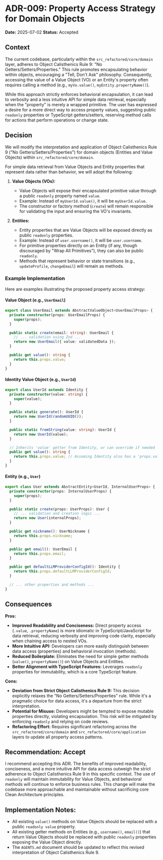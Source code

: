 # ADR-009: Property Access Strategy for Domain Objects

**Date:** 2025-07-02
**Status:** Accepted

## Context

The current codebase, particularly within the `src_refactored/core/domain` layer, adheres to Object Calisthenics Rule 9: "No Getters/Setters/Properties." This rule promotes encapsulating behavior within objects, encouraging a "Tell, Don't Ask" philosophy. Consequently, accessing the value of a Value Object (VO) or an Entity's property often requires calling a method (e.g., `myVo.value()`, `myEntity.propertyName()`).

While this approach strictly enforces behavioral encapsulation, it can lead to verbosity and a less intuitive API for simple data retrieval, especially when the "property" is merely a wrapped primitive. The user has expressed a desire for a more direct way to access property values, suggesting public `readonly` properties or TypeScript getters/setters, reserving method calls for actions that perform operations or change state.

## Decision

We will modify the interpretation and application of Object Calisthenics Rule 9 ("No Getters/Setters/Properties") for domain objects (Entities and Value Objects) within `src_refactored/core/domain`.

For simple data retrieval from Value Objects and Entity properties that represent data rather than behavior, we will adopt the following:

1.  **Value Objects (VOs):**
    *   Value Objects will expose their encapsulated primitive value through a public `readonly` property named `value`.
    *   Example: Instead of `myUserId.value()`, it will be `myUserId.value`.
    *   The constructor or factory method (`create`) will remain responsible for validating the input and ensuring the VO's invariants.

2.  **Entities:**
    *   Entity properties that are Value Objects will be exposed directly as public `readonly` properties.
    *   Example: Instead of `user.username()`, it will be `user.username`.
    *   For primitive properties directly on an Entity (if any, though discouraged by "Wrap All Primitives"), they can also be public `readonly`.
    *   Methods that represent behavior or state transitions (e.g., `updateProfile`, `changeEmail`) will remain as methods.

### Example Implementation

Here are examples illustrating the proposed property access strategy:

#### Value Object (e.g., `UserEmail`)

```typescript
export class UserEmail extends AbstractValueObject<UserEmailProps> {
  private constructor(props: UserEmailProps) {
    super(props);
  }

  public static create(email: string): UserEmail {
    // ... validation using Zod ...
    return new UserEmail({ value: validatedData });
  }

  public get value(): string {
    return this.props.value;
  }
}
```

#### Identity Value Object (e.g., `UserId`)

```typescript
export class UserId extends Identity {
  private constructor(value: string) {
    super(value);
  }

  public static generate(): UserId {
    return new UserId(randomUUID());
  }

  public static fromString(value: string): UserId {
    return new UserId(value);
  }

  // Inherits 'value' getter from Identity, or can override if needed
  public get value(): string {
    return this.props.value; // Assuming Identity also has a 'props.value'
  }
}
```

#### Entity (e.g., `User`)

```typescript
export class User extends AbstractEntity<UserId, InternalUserProps> {
  private constructor(props: InternalUserProps) {
    super(props);
  }

  public static create(props: UserProps): User {
    // ... validation and creation logic ...
    return new User(internalProps);
  }

  public get nickname(): UserNickname {
    return this.props.nickname;
  }

  public get email(): UserEmail {
    return this.props.email;
  }

  public get defaultLLMProviderConfigId(): Identity {
    return this.props.defaultLLMProviderConfigId;
  }

  // ... other properties and methods ...
}
```

## Consequences

**Pros:**
*   **Improved Readability and Conciseness:** Direct property access (`.value`, `.propertyName`) is more idiomatic in TypeScript/JavaScript for data retrieval, reducing verbosity and improving code clarity, especially when chaining access to nested VOs.
*   **More Intuitive API:** Developers can more easily distinguish between data access (properties) and behavioral invocation (methods).
*   **Reduced Boilerplate:** Eliminates the need for simple getter methods (`value()`, `propertyName()`) on Value Objects and Entities.
*   **Better Alignment with TypeScript Features:** Leverages `readonly` properties for immutability, which is a core TypeScript feature.

**Cons:**
*   **Deviation from Strict Object Calisthenics Rule 9:** This decision explicitly relaxes the "No Getters/Setters/Properties" rule. While it's a pragmatic choice for data access, it's a departure from the strict interpretation.
*   **Potential for Misuse:** Developers might be tempted to expose mutable properties directly, violating encapsulation. This risk will be mitigated by enforcing `readonly` and relying on code reviews.
*   **Refactoring Effort:** Requires significant refactoring across the `src_refactored/core/domain` and `src_refactored/core/application` layers to update all property access patterns.

## Recommendation: Accept

I recommend accepting this ADR. The benefits of improved readability, conciseness, and a more intuitive API for data access outweigh the strict adherence to Object Calisthenics Rule 9 in this specific context. The use of `readonly` will maintain immutability for Value Objects, and behavioral methods will continue to enforce business rules. This change will make the codebase more approachable and maintainable without sacrificing core Clean Architecture principles.

## Implementation Notes:
*   All existing `value()` methods on Value Objects should be replaced with a public `readonly value` property.
*   All existing getter methods on Entities (e.g., `username()`, `email()`) that return Value Objects should be replaced with public `readonly` properties exposing the Value Object directly.
*   The `AGENTS.md` document should be updated to reflect this revised interpretation of Object Calisthenics Rule 9.

